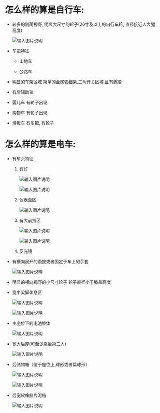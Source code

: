 # 怎么样的算是自行车:    
  * 较多的侧面视野, 明显大尺寸的轮子(26寸及以上的自行车轮, 直径接近人大腿高度)

    ![输入图片说明](../../images/what_is_bicycle_big_wheel.png)
  * 车把特征
    * 山地车

    * 公路车   
  * 明显的车架区域
     简单的金属管细条,三角开关区域,且有脚踏
  * 有后辅助轮
  * 婴儿车
     有轮子出现 
  * 购物车
     有轮子出现
  * 滑板车
     有车把, 有轮子




# 怎么样的算是电车:
  * 有车头特征
    1. 有灯

        ![输入图片说明](../../images/eb_with_front_light.png)
  
        ![输入图片说明](../../images/eb_with_front_light2.png)
    2. 仪表盘区

        ![输入图片说明](../../images/eb_with_control_display_screen.png)
    3. 有大前挡区

        ![输入图片说明](../../images/eb_with_front_big_shield.png)

        ![输入图片说明](../../images/eb_with_front_big_field2.png)
    4. 反光镜

  * 有横向展开的雨披或者固定于车上的手套

    ![输入图片说明](../../images/eb_with_hand_shield.png)
  
  * 明显的横向视野的小尺寸轮子
    轮子直径小于膝盖高度

  * 宽中梁脚休息区

    ![输入图片说明](../../images/eb_with_middle_big_foot_step.png)

    ![输入图片说明](../../images/eb_with_middle_big_foot_step2.png)
  * 主座位下的电池腔体

    ![输入图片说明](../../images/eb_battery_box.png)
  * 宽大后座(可至少乘坐第二人)

    ![输入图片说明](../../images/eb_with_big_back_seat.png)
      
  * 后储物箱（位于座位上,球形或者扁球形）

    ![输入图片说明](../../images/eb_with_back_box.png)

    ![输入图片说明](../../images/eb_with_back_box2.png)
  * 后宽软橡胶片泥档

    ![输入图片说明](../../images/eb_back_mud_shield.png)